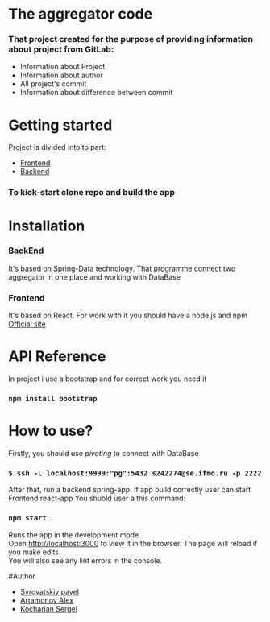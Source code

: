 # The aggregator code 


### That project created for the purpose of providing information about project from GitLab:
- Information about Project
- Information about author
- All project's commit
- Information about difference between commit

# Getting started
Project is divided into to part:
- [Frontend](https://github.com/Pantelonia/Aggregator)
- [Backend](https://github.com/Pantelonia/AggregatorBack)
### To kick-start clone repo and build the app

# Installation
### BackEnd
It's based on Spring-Data technology. That programme connect  two aggregator in one place and working with DataBase
### Frontend
It's based on React. For work with it you should have a node.js and npm [Official site](https://nodejs.org/en/)

# API Reference
In project i use a bootstrap and for correct work you need it
### `npm install bootstrap`
# How to use?
Firstly, you should use *pivoting* to connect with DataBase
### `$ ssh -L localhost:9999:"pg":5432 s242274@se.ifmo.ru -p 2222`
After that, run a backend spring-app. If app build correctly user can start Frontend react-app
You shuold user a this command:
### `npm start`

Runs the app in the development mode.<br>
Open [http://localhost:3000](http://localhost:3000) to view it in the browser.
The page will reload if you make edits.<br>
You will also see any lint errors in the console.

#Author
- [Syrovatskiy pavel](https://github.com/Pantelonia)
- [Artamonov Alex](https://github.com/ArtamonovAlex)
- [Kocharian Sergei](https://github.com/KACHANIX)

